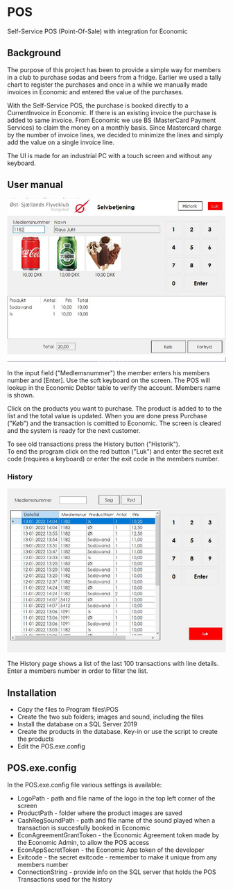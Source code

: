 # POS
Self-Service POS (Point-Of-Sale) with integration for Economic

## Background
The purpose of this project has been to provide a simple way for members in a club to purchase sodas and beers from a fridge.
Earlier we used a tally chart to register the purchases and once in a while we manually made invoices in Economic and entered the value of the purchases.

With the Self-Service POS, the purchase is booked directly to a CurrentInvoice in Economic. If there is an existing invoice the purchase is added to same invoice.
From Economic we use BS (MasterCard Payment Services) to claim the money on a monthly basis. 
Since Mastercard charge by the number of invoice lines, we decided to minimize the lines and simply add the value on a single invoice line.

The UI is made for an industrial PC with a touch screen and without any keyboard.

## User manual
![POSscreen](image/POS-screen-dump1.JPG)

In the input field ("Medlemsnummer") the member enters his members number and [Enter]. Use the soft keyboard on the screen. 
The POS will lookup in the Economic Debtor table to verify the account. Members name is shown.

Click on the products you want to purchase. The product is added to to the list and the total value is updated.
When you are done press Purchase ("Køb") and the transaction is comitted to Economic.
The screen is cleared and the system is ready for the next customer.

To see old transactions press the History button ("Historik"). <br>
To end the program click on the red button ("Luk") and enter the secret exit code (requires a keyboard) or enter the exit code in the members number.

### History
![History](image/POS-screen-dump2.JPG)

The History page shows a list of the last 100 transactions with line details.
Enter a members number in order to filter the list.

## Installation
* Copy the files to Program files\POS 
* Create the two sub folders; images and sound, including the files
* Install the database on a SQL Server 2019
* Create the products in the database. Key-in or use the script to create the products
* Edit the POS.exe.config

## POS.exe.config
In the POS.exe.config file various settings is available:
* LogoPath - path and file name of the logo in the top left corner of the screen
* ProductPath - folder where the product images are saved
* CashRegSoundPath - path and file name of the sound played when a transaction is succesfully booked in Economic
* EconAgreementGrantToken - the Economic Agreement token made by the Economic Admin, to allow the POS access
* EconAppSecretToken - the Economic App token of the developer
* Exitcode - the secret exitcode - remember to make it unique from any members number
* ConnectionString - provide info on the SQL server that holds the POS Transactions used for the history

